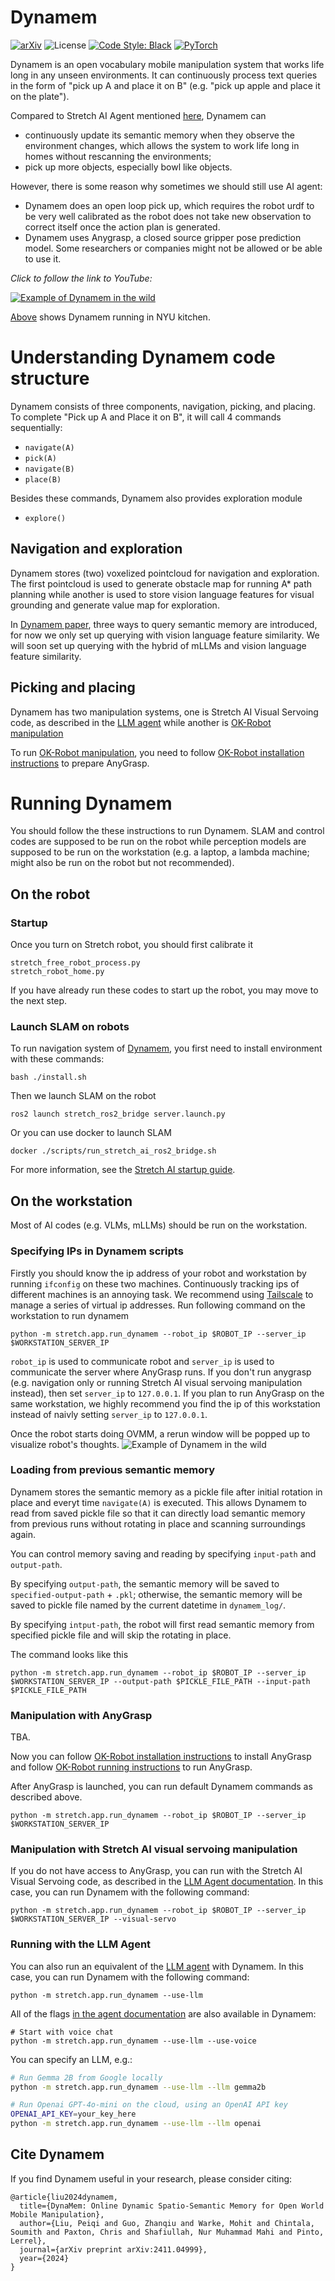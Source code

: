 # Dynamem

[![arXiv](https://img.shields.io/badge/arXiv-2401.12202-163144.svg?style=for-the-badge)](https://arxiv.org/abs/2411.04999)
![License](https://img.shields.io/github/license/notmahi/bet?color=873a7e&style=for-the-badge)
[![Code Style: Black](https://img.shields.io/badge/Code%20Style-Black-262626?style=for-the-badge)](https://github.com/psf/black)
[![PyTorch](https://img.shields.io/badge/Videos-Website-db6a4b.svg?style=for-the-badge&logo=airplayvideo)](https://dynamem.github.io)

Dynamem is an open vocabulary mobile manipulation system that works life long in any unseen environments. It can continuously process text queries in the form of "pick up A and place it on B" (e.g. "pick up apple and place it on the plate"). 

Compared to Stretch AI Agent mentioned [here](llm_agent.md), Dynamem can
* continuously update its semantic memory when they observe the environment changes, which allows the system to work life long in homes without rescanning the environments;
* pick up more objects, especially bowl like objects.

However, there is some reason why sometimes we should still use AI agent:
* Dynamem does an open loop pick up, which requires the robot urdf to be very well calibrated as the robot does not take new observation to correct itself once the action plan is generated.
* Dynamem uses Anygrasp, a closed source gripper pose prediction model. Some researchers or companies might not be allowed or be able to use it.

_Click to follow the link to YouTube:_

[![Example of Dynamem in the wild](images/dynamem.png)](https://youtu.be/oBHzOfUdRnE)

[Above](https://youtu.be/oBHzOfUdRnE) shows Dynamem running in NYU kitchen.

# Understanding Dynamem code structure
Dynamem consists of three components, navigation, picking, and placing. 
To complete "Pick up A and Place it on B", it will call 4 commands sequentially:
- `navigate(A)`
- `pick(A)`
- `navigate(B)`
- `place(B)`

Besides these commands, Dynamem also provides exploration module
- `explore()`

## Navigation and exploration
Dynamem stores (two) voxelized pointcloud for navigation and exploration. The first pointcloud is used to generate obstacle map for running A* path planning while another is used to store vision language features for visual grounding and generate value map for exploration.

In [Dynamem paper](https://arxiv.org/pdf/2411.04999), three ways to query semantic memory are introduced, for now we only set up querying with vision language feature similarity. We will soon set up querying with the hybrid of mLLMs and vision language feature similarity.

## Picking and placing
Dynamem has two manipulation systems, one is Stretch AI Visual Servoing code, as described in the [LLM agent](llm_agent.md) while another is [OK-Robot manipulation](https://github.com/ok-robot/ok-robot/tree/main/ok-robot-manipulation)

To run [OK-Robot manipulation](https://github.com/ok-robot/ok-robot/tree/main/ok-robot-manipulation), you need to follow [OK-Robot installation instructions](https://github.com/ok-robot/ok-robot/tree/main?tab=readme-ov-file#installation) to prepare AnyGrasp.

# Running Dynamem
You should follow the these instructions to run Dynamem. SLAM and control codes are supposed to be run on the robot while perception models are supposed to be run on the workstation (e.g. a laptop, a lambda machine; might also be run on the robot but not recommended).

## On the robot
### Startup
Once you turn on Stretch robot, you should first calibrate it
```
stretch_free_robot_process.py
stretch_robot_home.py
```
If you have already run these codes to start up the robot, you may move to the next step.

### Launch SLAM on robots

To run navigation system of [Dynamem](https://dynamem.github.io), you first need to install environment with these commands:
```
bash ./install.sh
```

Then we launch SLAM on the robot
```
ros2 launch stretch_ros2_bridge server.launch.py
```
Or you can use docker to launch SLAM
```
docker ./scripts/run_stretch_ai_ros2_bridge.sh
```

For more information, see the [Stretch AI startup guide](start_with_docker_plus_virtenv.md).

## On the workstation

Most of AI codes (e.g. VLMs, mLLMs) should be run on the workstation.

### Specifying IPs in Dynamem scripts

Firstly you should know the ip address of your robot and workstation by running `ifconfig` on these two machines. Continuously tracking ips of different machines is an annoying task. We recommend using [Tailscale](https://tailscale.com) to manage a series of virtual ip addresses. Run following command on the workstation to run dynamem
```
python -m stretch.app.run_dynamem --robot_ip $ROBOT_IP --server_ip $WORKSTATION_SERVER_IP
```
`robot_ip` is used to communicate robot and `server_ip` is used to communicate the server where AnyGrasp runs. If you don't run anygrasp (e.g. navigation only or running Stretch AI visual servoing manipulation instead), then set `server_ip` to `127.0.0.1`.
If you plan to run AnyGrasp on the same workstation, we highly recommend you find the ip of this workstation instead of naivly setting `server_ip` to `127.0.0.1`.

Once the robot starts doing OVMM, a rerun window will be popped up to visualize robot's thoughts.
![Example of Dynamem in the wild](images/dynamem_rerun.png)

### Loading from previous semantic memory
Dynamem stores the semantic memory as a pickle file after initial rotation in place and everyt time `navigate(A)` is executed. This allows Dynamem to read from saved pickle file so that it can directly load semantic memory from previous runs without rotating in place and scanning surroundings again.

You can control memory saving and reading by specifying `input-path` and `output-path`. 

By specifying `output-path`, the semantic memory will be saved to `specified-output-path` + `.pkl`; otherwise, the semantic memory will be saved to pickle file named by the current datetime in `dynamem_log/`.

By specifying `intput-path`, the robot will first read semantic memory from specified pickle file and will skip the rotating in place.

The command looks like this

```
python -m stretch.app.run_dynamem --robot_ip $ROBOT_IP --server_ip $WORKSTATION_SERVER_IP --output-path $PICKLE_FILE_PATH --input-path $PICKLE_FILE_PATH
```

### Manipulation with AnyGrasp
TBA. 

Now you can follow [OK-Robot installation instructions](https://github.com/ok-robot/ok-robot/tree/main?tab=readme-ov-file#installation) to install AnyGrasp and follow [OK-Robot running instructions](https://github.com/ok-robot/ok-robot/tree/main?tab=readme-ov-file#on-workstation) to run AnyGrasp.

After AnyGrasp is launched, you can run default Dynamem commands as described above.
```
python -m stretch.app.run_dynamem --robot_ip $ROBOT_IP --server_ip $WORKSTATION_SERVER_IP
```

### Manipulation with Stretch AI visual servoing manipulation

If you do not have access to AnyGrasp, you can run with the Stretch AI Visual Servoing code, as described in the [LLM Agent documentation](llm_agent.md). In this case, you can run Dynamem with the following command:
```
python -m stretch.app.run_dynamem --robot_ip $ROBOT_IP --server_ip $WORKSTATION_SERVER_IP --visual-servo
```

### Running with the LLM Agent

You can also run an equivalent of the [LLM agent](llm_agent.md) with Dynamem. In this case, you can run Dynamem with the following command:
```
python -m stretch.app.run_dynamem --use-llm
```

All of the flags [in the agent documentation](llm_agent.md) are also available in Dynamem:
```
# Start with voice chat
python -m stretch.app.run_dynamem --use-llm --use-voice
```

You can specify an LLM, e.g.:
```bash
# Run Gemma 2B from Google locally
python -m stretch.app.run_dynamem --use-llm --llm gemma2b

# Run Openai GPT-4o-mini on the cloud, using an OpenAI API key
OPENAI_API_KEY=your_key_here
python -m stretch.app.run_dynamem --use-llm --llm openai
```

<!-- ### Select between different options to control your system

You will be asked to choose between some options when running.

If you want the robot to explore the environment, select E between E, N, S.
![explore](./images/dynamem_instruction2.jpg)

If you want the robot to run an OVMM task, select N between E, N, S; select y (yes) for the next question; enter text query.
![navigate](./images/dynamem_instruction1.jpg)

After the robot successfully navigates to the target object it will ask you whether you want to pick it up. Since we currently do not support manipulation, just select n (no).

Following this pattern, choose not to place the object and you will be asked to select between E, N, S again.

![no](./images/dynamem_instruction3.jpg)

To quit from the process, just select S. -->

## Cite Dynamem

If you find Dynamem useful in your research, please consider citing:
```
@article{liu2024dynamem,
  title={DynaMem: Online Dynamic Spatio-Semantic Memory for Open World Mobile Manipulation},
  author={Liu, Peiqi and Guo, Zhanqiu and Warke, Mohit and Chintala, Soumith and Paxton, Chris and Shafiullah, Nur Muhammad Mahi and Pinto, Lerrel},
  journal={arXiv preprint arXiv:2411.04999},
  year={2024}
}
```
